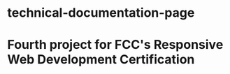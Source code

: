# technical-documentation-page
<h1> Fourth project for FCC's Responsive Web Development Certification </h1>
